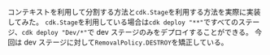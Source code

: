 コンテキストを利用して分割する方法と`cdk.Stage`を利用する方法を実際に実装してみた。
`cdk.Stage`を利用している場合は`cdk deploy "**"`ですべてのステージ、`cdk deploy "Dev/*"`で dev ステージのみをデプロイすることができる。
今回は dev ステージに対して`RemovalPolicy.DESTROY`を矯正している。
